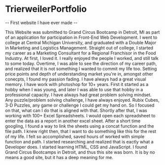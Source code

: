# TrierweilerPortfolio
-- First website I have ever made --

This Website was submitted to Grand Circus Bootcamp in Detroit, MI as part of an application for participation in Front-End Web Development.
I went to college at Central Michigan University, and graduated with a Double Major in Marketing and Logistics Management.
Straight out of college, I started my career as a Marketing Consultant for a Regional Franchisor in the Food Industry.
At first, I loved it. I really enjoyed the people I worked, and still talk to some today. 
Overtime, I was able to see the direction of my career path, and realized that it is not something I wanted to commit my life too.
Setting price points and depth of understanding market you're in, amongst other conecpts, I found my passion fading.
I have always had a great visual memory. I have work with photoshop for 10+ years. 
First it started as a hobby when I was young, and later I was able to use that hobby in a professional capacity.
I have always had great problem solving mindset. Any puzzle/problem solving challenge, I have always enjoyed. 
Rubix Cubes, 3-D Puzzles, any game or challenge I could get my hand on. So I focused on that, what can I do that is aligned with that.
Shortly after that, I was working with 100+ Excel Spreadsheets. I would open each spreadsheet to enter the data as a report in another excel sheet.
After a short time googling, I found a way to link the sheets using a concat function and the file path.
I knew right then, that I want to do something like this for the rest of my life. I felt so accomplished, saved hours of worked with simple function and path.
I started researching and realized that is eactly what a Developer does. 
I started learning HTML, CSS and JavaScript. I found Grand Circus Bootcamps in Detroit, and thus this site was born. It is by no means a good site, but it has a deep meaning for me.
